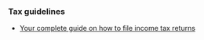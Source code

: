 ### Tax guidelines

 - [Your complete guide on how to file income tax returns](https://www.dailyo.in/business/itr-filing-income-tax-returns-home-loan-itr-v-finance-act/story/1/24775.html)
